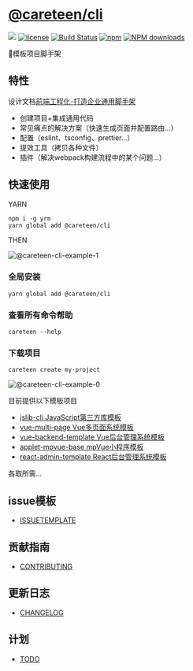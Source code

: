 # [@careteen/cli](https://github.com/careteenL/cli)
[![](https://img.shields.io/badge/Powered%20by-cli-brightgreen.svg)](https://github.com/careteenL/cli)
[![license](https://img.shields.io/badge/license-MIT-blue.svg)](https://github.com/careteenL/cli/blob/master/LICENSE)
[![Build Status](https://travis-ci.org/careteenL/cli.svg?branch=master)](https://travis-ci.org/careteenL/cli)
[![npm](https://img.shields.io/badge/npm-3.0.0-orange.svg)](https://www.npmjs.com/package/@careteen/cli)
[![NPM downloads](http://img.shields.io/npm/dm/@careteen/cli.svg?style=flat-square)](http://www.npmtrends.com/@careteen/cli)

🚀模板项目脚手架

## 特性

设计文档[前端工程化-打造企业通用脚手架](https://mp.weixin.qq.com/s/efzaiX8r2htJ1NvN26ZU8g)

- 创建项目+集成通用代码
- 常见痛点的解决方案（快速生成页面并配置路由...）
- 配置（eslint、tsconfig、prettier...）
- 提效工具（拷贝各种文件）
- 插件（解决webpack构建流程中的某个问题...）

## 快速使用

YARN
```shell
npm i -g yrm
yarn global add @careteen/cli
```
THEN

![@careteen-cli-example-1](https://careteenl.github.io/images/careteen-cli-example-1-new-mini.gif)

### 全局安装

```shell
yarn global add @careteen/cli
```

### 查看所有命令帮助
```shell
careteen --help
```

### 下载项目
```shell
careteen create my-project
```
![@careteen-cli-example-0](https://careteenl.github.io/images/@careteen-cli-example-0-new.png)

目前提供以下模板项目

- [jslib-cli JavaScript第三方库模板](https://github.com/careteenL/jslib-cli)
- [vue-multi-page Vue多页面系统模板](https://github.com/careteenL/vue-multi-page)
- [vue-backend-template Vue后台管理系统模板](https://github.com/careteenL/vue-backend-template)
- [applet-mpvue-base mpVue小程序模板](https://github.com/careteenL/applet-mpvue-base)
- [react-admin-template React后台管理系统模板](https://github.com/careteenL/react-admin-template)

各取所需...

## issue模板
- [ISSUETEMPLATE](./.github/ISSUETEMPLATE.md)

## 贡献指南

- [CONTRIBUTING](./.github/CONTRIBUTING.md)

## 更新日志
- [CHANGELOG](./CHANGELOG.md)

## 计划
- [TODO](./TODO.md)
